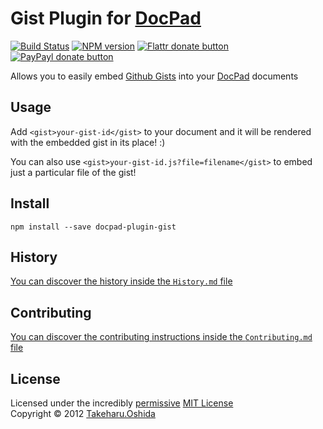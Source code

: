 # Gist Plugin for [DocPad](http://docpad.org)

[![Build Status](https://secure.travis-ci.org/docpad/docpad-plugin-gist.png?branch=master)](http://travis-ci.org/docpad/docpad-plugin-gist "Check this project's build status on TravisCI")
[![NPM version](https://badge.fury.io/js/docpad-plugin-gist.png)](https://npmjs.org/package/docpad-plugin-gist "View this project on NPM")
[![Flattr donate button](https://raw.github.com/balupton/flattr-buttons/master/badge-89x18.gif)](http://flattr.com/thing/344188/balupton-on-Flattr "Donate monthly to this project using Flattr")
[![PayPayl donate button](https://www.paypalobjects.com/en_AU/i/btn/btn_donate_SM.gif)](https://www.paypal.com/au/cgi-bin/webscr?cmd=_flow&SESSION=IHj3DG3oy_N9A9ZDIUnPksOi59v0i-EWDTunfmDrmU38Tuohg_xQTx0xcjq&dispatch=5885d80a13c0db1f8e263663d3faee8d14f86393d55a810282b64afed84968ec "Donate once-off to this project using Paypal")

Allows you to easily embed [Github Gists](https://gist.github.com/) into your [DocPad](http://docpad.org) documents


## Usage
Add `<gist>your-gist-id</gist>` to your document and it will be rendered with the embedded gist in its place! :)

You can also use `<gist>your-gist-id.js?file=filename</gist>` to embed just a particular file of the gist!


## Install

```
npm install --save docpad-plugin-gist
```



## History
[You can discover the history inside the `History.md` file](https://github.com/bevry/docpad-plugin-gist/blob/master/History.md#files)


## Contributing
[You can discover the contributing instructions inside the `Contributing.md` file](https://github.com/bevry/docpad-plugin-gist/blob/master/Contributing.md#files)


## License
Licensed under the incredibly [permissive](http://en.wikipedia.org/wiki/Permissive_free_software_licence) [MIT License](http://creativecommons.org/licenses/MIT/)
<br/>Copyright &copy; 2012 [Takeharu.Oshida](http://georgeosddev.github.com)
